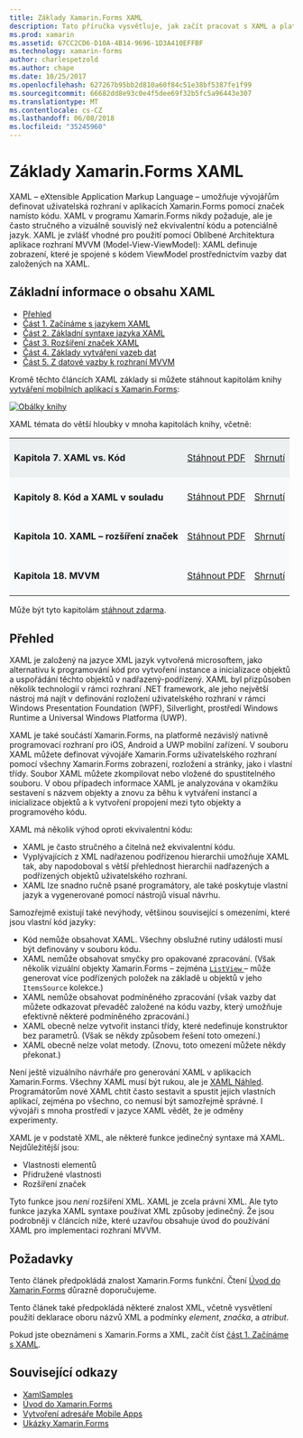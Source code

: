 ```yaml
---
title: Základy Xamarin.Forms XAML
description: Tato příručka vysvětluje, jak začít pracovat s XAML a platformy pro mobilní zařízení. XAML umožňuje vývojářům definování uživatelských rozhraní v aplikacích Xamarin.Forms pomocí značek, nikoli kódu.
ms.prod: xamarin
ms.assetid: 67CC2CD6-D10A-4B14-9696-1D3A410EFFBF
ms.technology: xamarin-forms
author: charlespetzold
ms.author: chape
ms.date: 10/25/2017
ms.openlocfilehash: 627267b95bb2d810a60f84c51e38bf5387fe1f99
ms.sourcegitcommit: 66682dd8e93c0e4f5dee69f32b5fc5a96443e307
ms.translationtype: MT
ms.contentlocale: cs-CZ
ms.lasthandoff: 06/08/2018
ms.locfileid: "35245960"
---
```

# <a name="xamarinforms-xaml-basics"></a>Základy Xamarin.Forms XAML

XAML – eXtensible Application Markup Language – umožňuje vývojářům definovat uživatelská rozhraní v aplikacích Xamarin.Forms pomocí značek namísto kódu. XAML v programu Xamarin.Forms nikdy požaduje, ale je často stručného a vizuálně souvislý než ekvivalentní kódu a potenciálně jazyk. XAML je zvlášť vhodné pro použití pomocí Oblíbené Architektura aplikace rozhraní MVVM (Model-View-ViewModel): XAML definuje zobrazení, které je spojené s kódem ViewModel prostřednictvím vazby dat založených na XAML.

## <a name="xaml-basics-contents"></a>Základní informace o obsahu XAML

* [Přehled](#Overview)
* [Část 1. Začínáme s jazykem XAML](~/xamarin-forms/xaml/xaml-basics/get-started-with-xaml.md)
* [Část 2. Základní syntaxe jazyka XAML](~/xamarin-forms/xaml/xaml-basics/essential-xaml-syntax.md)
* [Část 3. Rozšíření značek XAML](~/xamarin-forms/xaml/xaml-basics/xaml-markup-extensions.md)
* [Část 4. Základy vytváření vazeb dat](~/xamarin-forms/xaml/xaml-basics/data-binding-basics.md)
* [Část 5. Z datové vazby k rozhraní MVVM](~/xamarin-forms/xaml/xaml-basics/data-bindings-to-mvvm.md)

Kromě těchto článcích XAML základy si můžete stáhnout kapitolám knihy [vytváření mobilních aplikací s Xamarin.Forms](~/xamarin-forms/creating-mobile-apps-xamarin-forms/index.md):

[![](images/cover-sml.png "Obálky knihy")](~/xamarin-forms/creating-mobile-apps-xamarin-forms/index.md)

XAML témata do větší hloubky v mnoha kapitolách knihy, včetně:

<table style="border:0px; box-shadow:0 0px 0px" cellpadding="0" cellspacing="2" border="0" width="85%">
<tr style="background:#ecf0f1">
  <td style="border:0px;">
    <h4>Kapitola 7. XAML vs. Kód</h4>
  </td>
  <td style="border:0px;" align="right"><a href="https://download.xamarin.com/developer/xamarin-forms-book/XamarinFormsBook-Ch07-Apr2016.pdf">Stáhnout PDF</a> </td>
  <td style="border:0px;" align="right"><a href="~/xamarin-forms/creating-mobile-apps-xamarin-forms/summaries/chapter07.md">Shrnutí</a></td>
</tr>
<tr style="background:#f8f9fa">
  <td style="border:0px;">
    <h4>Kapitoly 8. Kód a XAML v souladu</h4>
  </td>
  <td style="border:0px;" align="right"><a href="https://download.xamarin.com/developer/xamarin-forms-book/XamarinFormsBook-Ch08-Apr2016.pdf">Stáhnout PDF</a> </td>
  <td style="border:0px;" align="right"><a href="~/xamarin-forms/creating-mobile-apps-xamarin-forms/summaries/chapter08.md">Shrnutí</a></td>
</tr>
<tr style="background:#f8f9fa">
  <td style="border:0px;">
    <h4>Kapitola 10. XAML – rozšíření značek</h4>
  </td>
  <td style="border:0px;" align="right"><a href="https://download.xamarin.com/developer/xamarin-forms-book/XamarinFormsBook-Ch10-Apr2016.pdf">Stáhnout PDF</a> </td>
  <td style="border:0px;" align="right"><a href="~/xamarin-forms/creating-mobile-apps-xamarin-forms/summaries/chapter10.md">Shrnutí</a></td>
</tr>
<tr style="background:#f8f9fa">
  <td style="border:0px;">
    <h4>Kapitola 18. MVVM</h4>
  </td>
  <td style="border:0px;" align="right"><a href="https://download.xamarin.com/developer/xamarin-forms-book/XamarinFormsBook-Ch18-Apr2016.pdf">Stáhnout PDF</a> </td>
  <td style="border:0px;" align="right"><a href="~/xamarin-forms/creating-mobile-apps-xamarin-forms/summaries/chapter18.md">Shrnutí</a></td></tr>
</table>

Může být tyto kapitolám [stáhnout zdarma](~/xamarin-forms/creating-mobile-apps-xamarin-forms/index.md).

<a name="Overview" />

## <a name="overview"></a>Přehled

XAML je založený na jazyce XML jazyk vytvořená microsoftem, jako alternativu k programování kód pro vytvoření instance a inicializace objektů a uspořádání těchto objektů v nadřazený-podřízený. XAML byl přizpůsoben několik technologií v rámci rozhraní .NET framework, ale jeho největší nástroj má najít v definování rozložení uživatelského rozhraní v rámci Windows Presentation Foundation (WPF), Silverlight, prostředí Windows Runtime a Universal Windows Platforma (UWP).

XAML je také součástí Xamarin.Forms, na platformě nezávislý nativně programovací rozhraní pro iOS, Android a UWP mobilní zařízení. V souboru XAML můžete definovat vývojáře Xamarin.Forms uživatelského rozhraní pomocí všechny Xamarin.Forms zobrazení, rozložení a stránky, jako i vlastní třídy. Soubor XAML můžete zkompilovat nebo vložené do spustitelného souboru. V obou případech informace XAML je analyzována v okamžiku sestavení s názvem objekty a znovu za běhu k vytváření instancí a inicializace objektů a k vytvoření propojení mezi tyto objekty a programového kódu.

XAML má několik výhod oproti ekvivalentní kódu:

-  XAML je často stručného a čitelná než ekvivalentní kódu.
-  Vyplývajících z XML nadřazenou podřízenou hierarchii umožňuje XAML tak, aby napodoboval s větší přehlednost hierarchii nadřazených a podřízených objektů uživatelského rozhraní.
-  XAML lze snadno ručně psané programátory, ale také poskytuje vlastní jazyk a vygenerované pomocí nástrojů visual návrhu.

Samozřejmě existují také nevýhody, většinou související s omezeními, které jsou vlastní kód jazyky:

-  Kód nemůže obsahovat XAML. Všechny obslužné rutiny události musí být definovány v souboru kódu.
-  XAML nemůže obsahovat smyčky pro opakované zpracování. (Však několik vizuální objekty Xamarin.Forms – zejména [ `ListView` ](https://developer.xamarin.com/api/type/Xamarin.Forms.ListView/) – může generovat více podřízených položek na základě u objektů v jeho `ItemsSource` kolekce.)
-  XAML nemůže obsahovat podmíněného zpracování (však vazby dat můžete odkazovat převaděč založené na kódu vazby, který umožňuje efektivně některé podmíněného zpracování.)
-  XAML obecně nelze vytvořit instanci třídy, které nedefinuje konstruktor bez parametrů. (Však se někdy způsobem řešení toto omezení.)
-  XAML obecně nelze volat metody. (Znovu, toto omezení můžete někdy překonat.)

Není ještě vizuálního návrháře pro generování XAML v aplikacích Xamarin.Forms. Všechny XAML musí být rukou, ale je [XAML Náhled](~/xamarin-forms/xaml/xaml-previewer.md). Programátorům nové XAML chtít často sestavit a spustit jejich vlastních aplikací, zejména po všechno, co nemusí být samozřejmě správné. I vývojáři s mnoha prostředí v jazyce XAML vědět, že je odměny experimenty.

XAML je v podstatě XML, ale některé funkce jedinečný syntaxe má XAML. Nejdůležitější jsou:

- Vlastnosti elementů
- Přidružené vlastnosti
- Rozšíření značek

Tyto funkce jsou *není* rozšíření XML. XAML je zcela právní XML. Ale tyto funkce jazyka XAML syntaxe používat XML způsoby jedinečný. Že jsou podrobněji v článcích níže, které uzavřou obsahuje úvod do používání XAML pro implementaci rozhraní MVVM.

## <a name="requirements"></a>Požadavky

Tento článek předpokládá znalost Xamarin.Forms funkční. Čtení [Úvod do Xamarin.Forms](~/xamarin-forms/get-started/introduction-to-xamarin-forms.md) důrazně doporučujeme.

Tento článek také předpokládá některé znalost XML, včetně vysvětlení použití deklarace oboru názvů XML a podmínky *element*, *značka*, a *atribut*.

Pokud jste obeznámeni s Xamarin.Forms a XML, začít číst [část 1. Začínáme s XAML](~/xamarin-forms/xaml/xaml-basics/get-started-with-xaml.md).



## <a name="related-links"></a>Související odkazy

- [XamlSamples](https://developer.xamarin.com/samples/xamarin-forms/XamlSamples/)
- [Úvod do Xamarin.Forms](~/xamarin-forms/get-started/introduction-to-xamarin-forms.md)
- [Vytvoření adresáře Mobile Apps](~/xamarin-forms/creating-mobile-apps-xamarin-forms/index.md)
- [Ukázky Xamarin.Forms](https://developer.xamarin.com/samples/xamarin-forms/all/)
